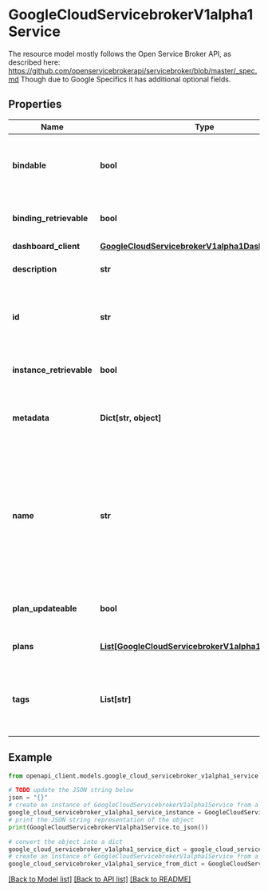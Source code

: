 # GoogleCloudServicebrokerV1alpha1Service

The resource model mostly follows the Open Service Broker API, as described here: https://github.com/openservicebrokerapi/servicebroker/blob/master/_spec.md Though due to Google Specifics it has additional optional fields.

## Properties

Name | Type | Description | Notes
------------ | ------------- | ------------- | -------------
**bindable** | **bool** | Specifies whether instances of the service can be bound to applications. Required. | [optional] 
**binding_retrievable** | **bool** | Whether the service provides an endpoint to get service bindings. | [optional] 
**dashboard_client** | [**GoogleCloudServicebrokerV1alpha1DashboardClient**](GoogleCloudServicebrokerV1alpha1DashboardClient.md) |  | [optional] 
**description** | **str** | Textual description of the service. Required. | [optional] 
**id** | **str** | ID is a globally unique identifier used to uniquely identify the service. ID is an opaque string. | [optional] 
**instance_retrievable** | **bool** | Whether the service provides an endpoint to get service instances. | [optional] 
**metadata** | **Dict[str, object]** | A list of metadata for a service offering. Metadata is an arbitrary JSON object. | [optional] 
**name** | **str** | User friendly service name. Name must match [a-z0-9]+ regexp. The name must be globally unique within GCP project. Note, which is different from (\&quot;This must be globally unique within a platform marketplace\&quot;). Required. | [optional] 
**plan_updateable** | **bool** | Whether the service supports upgrade/downgrade for some plans. | [optional] 
**plans** | [**List[GoogleCloudServicebrokerV1alpha1Plan]**](GoogleCloudServicebrokerV1alpha1Plan.md) | A list of plans for this service. At least one plan is required. | [optional] 
**tags** | **List[str]** | Tags provide a flexible mechanism to expose a classification, attribute, or base technology of a service. | [optional] 

## Example

```python
from openapi_client.models.google_cloud_servicebroker_v1alpha1_service import GoogleCloudServicebrokerV1alpha1Service

# TODO update the JSON string below
json = "{}"
# create an instance of GoogleCloudServicebrokerV1alpha1Service from a JSON string
google_cloud_servicebroker_v1alpha1_service_instance = GoogleCloudServicebrokerV1alpha1Service.from_json(json)
# print the JSON string representation of the object
print(GoogleCloudServicebrokerV1alpha1Service.to_json())

# convert the object into a dict
google_cloud_servicebroker_v1alpha1_service_dict = google_cloud_servicebroker_v1alpha1_service_instance.to_dict()
# create an instance of GoogleCloudServicebrokerV1alpha1Service from a dict
google_cloud_servicebroker_v1alpha1_service_from_dict = GoogleCloudServicebrokerV1alpha1Service.from_dict(google_cloud_servicebroker_v1alpha1_service_dict)
```
[[Back to Model list]](../README.md#documentation-for-models) [[Back to API list]](../README.md#documentation-for-api-endpoints) [[Back to README]](../README.md)


